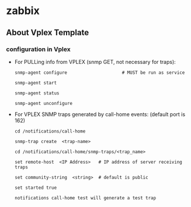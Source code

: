 # zabbix
## About Vplex Template
### configuration in Vplex
  * For PULLing info from VPLEX (snmp GET, not necessary for traps):

        snmp-agent configure                     # MUST be run as service

        snmp-agent start

        snmp-agent status

        snmp-agent unconfigure
        
  * For VPLEX SNMP traps generated by call-home  events:  (default port is 162)

        cd /notifications/call-home

        snmp-trap create  <trap-name>

        cd /notifications/call-home/snmp-traps/<trap_name>

        set remote-host  <IP Address>   # IP address of server receiving traps

        set community-string  <string>  # default is public

        set started true

        notifications call-home test will generate a test trap
###
